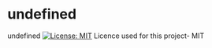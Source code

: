 # undefined
 undefined [![License: MIT](https://img.shields.io/badge/License-MIT-yellow.svg)](https://opensource.org/license/mit/)
Licence used for this project- MIT

